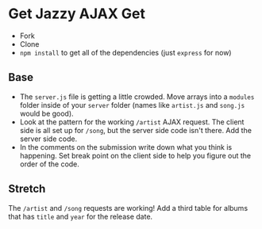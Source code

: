 # Get Jazzy AJAX Get

- Fork
- Clone
- `npm install` to get all of the dependencies (just `express` for now)

## Base

- The `server.js` file is getting a little crowded. Move arrays into a `modules` folder inside of your `server` folder (names like `artist.js` and `song.js` would be good).
- Look at the pattern for the working `/artist` AJAX request. The client side is all set up for `/song`, but the server side code isn't there. Add the server side code.
- In the comments on the submission write down what you think is happening. Set break point on the client side to help you figure out the order of the code.

## Stretch

The `/artist` and `/song` requests are working! Add a third table for albums that has `title` and `year` for the release date.
